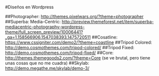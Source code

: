 ﻿#Diseños en Wordpress

##Photographer: http://themes.pixelwars.org/?theme=photographer
##Superba: Media-Centric: http://preview.themeforest.net/item/superba-mediacentric-photography-wordpress-theme/full_screen_preview/10006441?_ga=1.158566906.1547038393.1475720511
##Cosatline: https://www.cssigniter.com/demo2/?theme=coastline
##Tripod Colored: http://demo.cosmothemes.com/tripod-colored/
##Tripod Fixed: http://demo.cosmothemes.com/tripod-fixed/
##Core: http://themes.themegoods2.com/?theme=Core (se ve brutal, pero tiene unas cosas que no me cuadra)
##Skylab: http://demo.megathe.me/skylab/demo-3/

